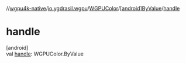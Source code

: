 //[wgpu4k-native](../../../../index.md)/[io.ygdrasil.wgpu](../../index.md)/[WGPUColor](../index.md)/[[android]ByValue](index.md)/[handle](handle.md)

# handle

[android]\
val [handle](handle.md): WGPUColor.ByValue